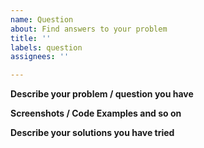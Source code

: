 ```yaml
---
name: Question
about: Find answers to your problem
title: ''
labels: question
assignees: ''

---
```


**Describe your problem / question you have**

**Screenshots / Code Examples and so on**

**Describe your solutions you have tried**
